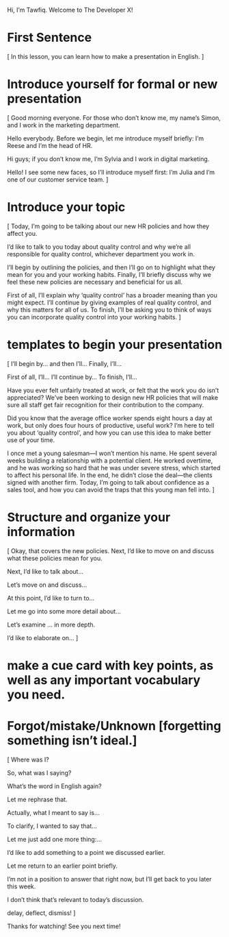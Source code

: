 Hi, I’m Tawfiq.
Welcome to The Developer X!

# First Sentence
[
In this lesson, you can learn how to make a presentation in English.
]

# Introduce yourself for formal or new presentation
[
Good morning everyone.
For those who don’t know me, my name’s Simon, and I work in the marketing department.

Hello everybody.
Before we begin, let me introduce myself briefly: I’m Reese and I’m the head of HR.

Hi guys; if you don’t know me, I’m Sylvia and I work in digital marketing.

Hello!
I see some new faces, so I’ll introduce myself first: I’m Julia and I’m one of
our customer service team.
]


# Introduce your topic
[
Today, I’m going to be talking about our new HR policies and how they affect you.

I’d like to talk to you today about quality control and why we’re all responsible
for quality control, whichever department you work in.

I’ll begin by outlining the policies, and
then I’ll go on to highlight what they mean for you and your working habits.
Finally, I’ll briefly discuss why we feel these new policies are necessary and beneficial
for us all.

First of all, I’ll explain why ‘quality
control’ has a broader meaning than you might expect.
I’ll continue by giving examples of real quality control, and why this matters for
all of us.
To finish, I’ll be asking you to think of ways you can incorporate quality control into
your working habits.
]

# templates to begin your presentation
[
I’ll begin by… and then I’ll…
Finally, I’ll…

First of all, I’ll…
I’ll continue by…
To finish, I’ll…

Have you ever felt unfairly treated at work, or felt that the work you do isn’t appreciated?
We’ve been working to design new HR policies that will make sure all staff get fair recognition
for their contribution to the company.

Did you know that the average office worker spends eight hours a day at work, but only
does four hours of productive, useful work?
I’m here to tell you about ‘quality control’, and how you can use this idea to make better
use of your time.

I once met a young salesman—I won’t mention his name.
He spent several weeks building a relationship with a potential client.
He worked overtime, and he was working so hard that he was under severe stress, which
started to affect his personal life.
In the end, he didn’t close the deal—the clients signed with another firm.
Today, I’m going to talk about confidence as a sales tool, and how you can avoid the
traps that this young man fell into.
]

# Structure and organize your information
[
Okay, that covers the new policies.
Next, I’d like to move on and discuss what these policies mean for you.

Next, I’d like to talk about…

Let’s move on and discuss…

At this point, I’d like to turn to…

Let me go into some more detail about…

Let’s examine … in more depth.

I’d like to elaborate on…
]


# make a cue card with key points, as well as any important vocabulary you need.


# Forgot/mistake/Unknown [forgetting something isn’t ideal.]
[
Where was I?

So, what was I saying?

What’s the word in English again?

Let me rephrase that.

Actually, what I meant to say is…

To clarify, I wanted to say that…

Let me just add one more thing:…

I’d like to add something to a point we discussed earlier.

Let me return to an earlier point briefly.

I’m not in a position to answer that right now, but I’ll get back to you later
this week.

I don’t think that’s relevant to today’s discussion.

delay, deflect, dismiss!
]


Thanks for watching!
See you next time!
